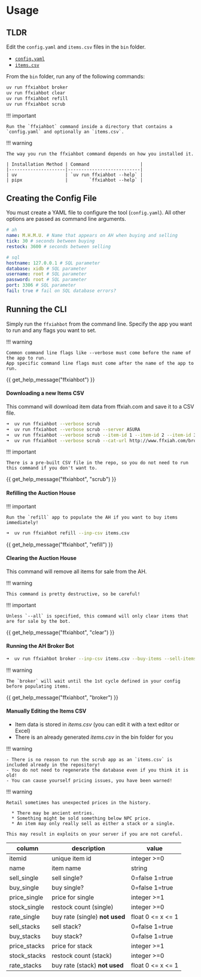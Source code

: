 # Usage

## TLDR

Edit the `config.yaml` and `items.csv` files in the `bin` folder.

- [`config.yaml`](https://github.com/AdamGagorik/ffxiahbot/blob/master/bin/config.yaml)
- [`items.csv`](https://github.com/AdamGagorik/ffxiahbot/blob/master/bin/items.csv)

From the `bin` folder, run any of the following commands:

```bash
uv run ffxiahbot broker
uv run ffxiahbot clear
uv run ffxiahbot refill
uv run ffxiahbot scrub
```

!!! important

    Run the `ffxiahbot` command inside a directory that contains a `config.yaml` and optionally an `items.csv`.

!!! warning

    The way you run the ffxiahbot command depends on how you installed it.

    | Installation Method | Command                   |
    |---------------------|---------------------------|
    | uv                  | `uv run ffxiahbot --help` |
    | pipx                |        `ffxiahbot --help` |

## Creating the Config File

You must create a YAML file to configure the tool (`config.yaml`). All other
options are passed as command line arguments.

```yaml
# ah
name: M.H.M.U. # Name that appears on AH when buying and selling
tick: 30 # seconds between buying
restock: 3600 # seconds between selling

# sql
hostname: 127.0.0.1 # SQL parameter
database: xidb # SQL parameter
username: root # SQL parameter
password: root # SQL parameter
port: 3306 # SQL parameter
fail: true # fail on SQL database errors?
```

## Running the CLI

Simply run the `ffxiahbot` from the command line. Specify the app you want to
run and any flags you want to set.

!!! warning

    Common command line flags like --verbose must come before the name of the app to run.
    App specific command line flags must come after the name of the app to run.

{{ get_help_message("ffxiahbot") }}

#### Downloading a new Items CSV

This command will download item data from ffxiah.com and save it to a CSV file.

```bash
➜  uv run ffxiahbot --verbose scrub
➜  uv run ffxiahbot --verbose scrub --server ASURA
➜  uv run ffxiahbot --verbose scrub --item-id 1 --item-id 2 --item-id 3
➜  uv run ffxiahbot --verbose scrub --cat-url http://www.ffxiah.com/browse/62/grips
```

!!! important

    There is a pre-built CSV file in the repo, so you do not need to run this command if you don't want to.

{{ get_help_message("ffxiahbot", "scrub") }}

#### Refilling the Auction House

!!! important

    Run the `refill` app to populate the AH if you want to buy items immediately!

```bash
➜  uv run ffxiahbot refill --inp-csv items.csv
```

{{ get_help_message("ffxiahbot", "refill") }}

#### Clearing the Auction House

This command will remove all items for sale from the AH.

!!! warning

    This command is pretty destructive, so be careful!

!!! important

    Unless `--all` is specified, this command will only clear items that are for sale by the bot.

{{ get_help_message("ffxiahbot", "clear") }}

#### Running the AH Broker Bot

```bash
➜  uv run ffxiahbot broker --inp-csv items.csv --buy-items --sell-items
```

!!! warning

    The `broker` will wait until the 1st cycle defined in your config before populating items.

{{ get_help_message("ffxiahbot", "broker") }}

#### Manually Editing the Items CSV

- Item data is stored in _items.csv_ (you can edit it with a text editor or
  Excel)
- There is an already generated _items.csv_ in the bin folder for you

!!! warning

    - There is no reason to run the scrub app as an `items.csv` is included already in the repository!
    - You do not need to regenerate the database even if you think it is old!
    - You can cause yourself pricing issues, you have been warned!

!!! warning

    Retail sometimes has unexpected prices in the history.

      * There may be ancient entries.
      * Something might be sold something below NPC price.
      * An item may only really sell as either a stack or a single.

    This may result in exploits on your server if you are not careful.

| column       | description                    | value             |
| ------------ | ------------------------------ | ----------------- |
| itemid       | unique item id                 | integer >=0       |
| name         | item name                      | string            |
| sell_single  | sell single?                   | 0=false 1=true    |
| buy_single   | buy single?                    | 0=false 1=true    |
| price_single | price for single               | integer >=1       |
| stock_single | restock count (single)         | integer >=0       |
| rate_single  | buy rate (single) **not used** | float 0 <= x <= 1 |
| sell_stacks  | sell stack?                    | 0=false 1=true    |
| buy_stacks   | buy stack?                     | 0=false 1=true    |
| price_stacks | price for stack                | integer >=1       |
| stock_stacks | restock count (stack)          | integer >=0       |
| rate_stacks  | buy rate (stack) **not used**  | float 0 <= x <= 1 |

